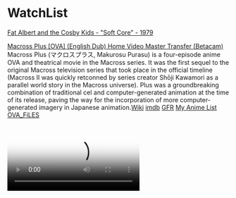 # WatchList


[Fat Albert and the Cosby Kids - "Soft Core" - 1979](https://youtu.be/pJVcG6cl4WM?si=uIK1Il470L70oFAZ)

[Macross Plus [OVA] (English Dub) Home Video Master Transfer (Betacam)](https://archive.org/details/macross-plus-english-dub-master)
Macross Plus (マクロスプラス, Makurosu Purasu) is a four-episode anime OVA and theatrical movie in the Macross series. It was the first sequel to the original Macross television series that took place in the official timeline (Macross II was quickly retconned by series creator Shōji Kawamori as a parallel world story in the Macross universe). Plus was a groundbreaking combination of traditional cel and computer-generated animation at the time of its release, paving the way for the incorporation of more computer-generated imagery in Japanese animation.[Wiki](https://en.wikipedia.org/wiki/Macross_Plus) [imdb](https://www.imdb.com/title/tt0110426/) [GFR](https://www.giantfreakinrobot.com/ent/macross-plus-anime-greatest-format.html) [My Anime List](https://myanimelist.net/anime/474/Macross_Plus) [OVA_FiLES](https://archive.org/download/macross-plus-english-dub-master)

<video controls  height="auto" poster="https://media0.giphy.com/media/v1.Y2lkPTc5MGI3NjExYXE1MG12eDB1MmNvMDdoa2JoMG1pbjBvYXJ4aGY0NWlqNzF1YjA0OSZlcD12MV9pbnRlcm5hbF9naWZfYnlfaWQmY3Q9Zw/3o7qDQEzc4uJ2rwsbS/giphy.webp">

<source src="https://archive.org/download/macross-plus-english-dub-master/Macross%20Plus%20-%20Episode%201%20%5BEnglish%20Dubbed%5D%20%281997%20Manga%20Entertainment%20Home%20Video%20Master%20Tape%29%20%5BBetacam%20SP%20Transfer%5D.mp4" type="video/mp4" />    
<source src="https://archive.org/download/macross-plus-english-dub-master/Macross%20Plus%20-%20Episode%201%20%5BEnglish%20Dubbed%5D%20%281997%20Manga%20Entertainment%20Home%20Video%20Master%20Tape%29%20%5BBetacam%20SP%20Transfer%5D.mp4" type="video/mp4" />
      
Download the
        or
      <a href="https://dn720405.ca.archive.org/0/items/getvid_20220408/getvid.mp4">MP4</a>
        video.
</video>

['Ranma ½: The Battle of Nekonron China! Fight to Break the Rules!!' (らんま½ 中国寝崑崙大決戦！掟やぶりの激闘篇！！](https://ranma.fandom.com/wiki/Big_Trouble_in_Nekonron,_China) [imdb](https://www.imdb.com/title/tt0101583/plotsummary/?ref_=tt_ov_pl) When Prince Kirin of the 7 Lucky Gods shows up at the Tendo dojo looking for his bride-to-be, guess who's accidentally holding the scroll that signifies his future mate? [blogspot](https://animeannoyances.blogspot.com/2018/12/recap-ranma-12-big-trouble-in-nekonron.html) [rotten tomatoes](https://www.rottentomatoes.com/m/ranma_12_the_movie_1_big_trouble_in_nekonron_china_1991) [ANN](https://www.animenewsnetwork.com/encyclopedia/anime.php?id=1534)

<video controls width="100%" height="auto" poster="https://static.wikia.nocookie.net/ranma/images/6/69/SeriesMovie01.png/revision/latest?cb=20120928053559">

<source src="https://dn720405.ca.archive.org/0/items/getvid_20220408/getvid.mp4" type="video/mp4" />    
<source src="https://dn720405.ca.archive.org/0/items/getvid_20220408/getvid.mp4" type="video/mp4" />
      
Download the
        or
      <a href="https://dn720405.ca.archive.org/0/items/getvid_20220408/getvid.mp4">MP4</a>
        video.
</video>

[Super Dimension Fortress: Macross Episodes](https://archive.org/download/sdf-macross-episode-8-longest-birthday-adv-dub_202108)

<video controls height="auto" poster="https://a.storyblok.com/f/178900/1280x720/6f9e6c0a89/sdf-macross-hero.jpg/m/1200x0/filters:quality(95)format(webp)">

<source src="https://archive.org/download/sdf-macross-episode-8-longest-birthday-adv-dub_202108/SDF%20Macross%20%20Episode%2001%20%20Booby%20Trap%20%20%28ADV%20Dub%29.mp4" type="video/mp4" />    
<source src="https://archive.org/download/sdf-macross-episode-8-longest-birthday-adv-dub_202108/SDF%20Macross%20%20Episode%2001%20%20Booby%20Trap%20%20%28ADV%20Dub%29.mp4" type="video/mp4" />
      
Download the
        or
      <a href="https://archive.org/download/sdf-macross-episode-8-longest-birthday-adv-dub_202108/SDF%20Macross%20%20Episode%2001%20%20Booby%20Trap%20%20%28ADV%20Dub%29.mp4">MP4</a>
        video.
</video>

### Who's the Man? Comedy · Crime · Mystery
In this hip-hop whodunnit, Doctor Dré and Ed Lover play two barbers-turned-policemen who find themselves investigating their friend’s murder [TUBi](https://tubitv.com/movies/100000434/who-s-the-man) [TV_GUiDE](https://www.tvguide.com/movies/whos-the-man/2030109905/) [Yo! MTV Raps](https://en.wikipedia.org/wiki/Yo!_MTV_Raps) [https://plex](https://watch.plex.tv/movie/whos-the-man) [Who's the Man Soundtrack](https://youtube.com/playlist?list=PLvmdgH_DpOdI5xbuPGzzTVgTtr4XJneTq&si=g9KLLHPxeiLa0xVv) [ARCHiVE](https://archive.org/details/who-s-the-man-d-2-t-00) [Party AnD BullshiT](https://youtu.be/jX3bdJbo9ec?si=xRD48DfBGuc6UXL5)

<video controls preload="auto" poster="https://m.media-amazon.com/images/M/MV5BNGIxNjY3ZTktMmNlOS00MDdmLWE3NTYtNGQ4N2I3MWNlNDg5XkEyXkFqcGdeQXVyMjUyNDk2ODc@._V1_.jpg">
    
<source src="https://archive.org/download/who-s-the-man-d-2-t-00/WHO%27S%20THE%20MAN-D2_t00.mp4" type="video/mp4" />
         Download the
        or
<a href="https://archive.org/download/who-s-the-man-d-2-t-00/WHO%27S%20THE%20MAN-D2_t00.mp4">MP4</a>
        video.
</video> 


### [Jonny Quest ](https://archive.org/download/jonny-quest-60s-complete)

<iframe src="https://archive.org/embed/jonny-quest-60s-complete" width="640" height="480" frameborder="0" webkitallowfullscreen="true" mozallowfullscreen="true" allowfullscreen></iframe>

![https://upload.wikimedia.org/wikipedia/en/f/f7/Jonny-quest-logo.jpg](https://upload.wikimedia.org/wikipedia/en/f/f7/Jonny-quest-logo.jpg)
Jonathan "Jonny" Quest is the son of Dr. Benton Quest and often accompanies him on his scientific investigations. Jonny has an adoptive brother and best friend, Hadji, and mentor/tutor, Race Bannon. He also has a pet dog named Bandit.[johnnyquest.fandom](https://jonnyquest.fandom.com/wiki/Jonny_Quest_(character)) [Jonny Quest/Doug Wildey “Where Does It Come From ” Pt 7](https://trekkercomic.com/2015/08/06/jonny-questdoug-wildey-where-does-it-come-from-pt-7/)
![JohnnyQuest](https://trekkercomic.com/wp-content/uploads/2015/08/JQ_SignedStatOfTeam_Medium.jpg)

![JohnnyBravo](https://upload.wikimedia.org/wikipedia/commons/thumb/b/be/Johnny_Bravo_series_logo.png/800px-Johnny_Bravo_series_logo.png)

<iframe src="https://archive.org/embed/johnnybravo1997" width="640" height="480" frameborder="0" webkitallowfullscreen="true" mozallowfullscreen="true" allowfullscreen></iframe>
[https://Johnny_Bravo](https://en.wikipedia.org/wiki/Johnny_Bravo)

### Mobile Suit Gundam 0083 Stardust Memory   Episode Irregulats in Albion   Subtitled English [watch](https://archive.org/details/Mobile_Suit_Gundam_0083_Stardust_Memory_Episode_Irregulats_in_Albion_Subtitled_E)
[Mobile Suit Gundam: The Witch from Mercury Ep. 1 | DUB | The Witch and the bride](https://www.youtube.com/watch?v=DF8aTKLYouw) [LiveAction GUNDAM :netflix:](https://youtu.be/s_fNP-ipgJA?si=TPxldMjjMzNYbPYP) [imdb](https://www.imdb.com/title/tt0159172/) [Mobile Suit Gundam](https://www.crunchyroll.com/series/GKEH2G9XV/mobile-suit-gundam) [Synopsis](https://myanimelist.net/anime/80/Kidou_Senshi_Gundam) It is year 0079 of the Universal Century. Mankind has moved to space, living in colony clusters known as "Sides." One of these Sides declares itself the "Principality of Zeon" and declares war on the Earth Federation, the governmental body currently ruling Earth. Using powerful humanoid robots known as "mobile suits," Zeon quickly gains the upper hand. [r/MobileSuitGundam](https://www.reddit.com/r/MobileSuitGundam/) 
[This Year’s Special Animation Program: Mobile Suit Gundam　 The First-Ever Major Screening Occasion to Showcase the Monumental Works!](https://2015.tiff-jp.net/news/en/?p=8906)

[[ 47] Mobile Suit Gundam Wing](https://archive.org/details/47-mobile-suit-gundam-wing)

<iframe src="https://archive.org/embed/47-mobile-suit-gundam-wing" width="640" height="480" frameborder="0" webkitallowfullscreen="true" mozallowfullscreen="true" allowfullscreen></iframe>



[Art of Fighting-Full Movie](https://www.youtube.com/watch?v=QVqb0lsfC6s)
[Samurai Shodown: The Motion Picture (The Movie -1994) HD](https://youtu.be/UV_YhxC3P90?si=VWidY9I1vGa5JUSL)

<video controls  height="auto" poster="https://64.media.tumblr.com/c9d7c568dbb349fe4036599a64e0965a/tumblr_nqvkod9HyG1tbf8vto1_500.gifv">

<source src="https://archive.org/download/dominion-tank-police-english-dubbed-master/Dominion%20Tank%20Police%20%28Acts%20I%20and%20II%29%20%5BEnglish%20Dubbed%5D%20%281997%20Manga%20Entertainment%20Home%20Video%20Master%29%20%5BBetacam%20SP%20Transfer.mp4" type="video/mp4" />    
<source src="https://archive.org/download/dominion-tank-police-english-dubbed-master/Dominion%20Tank%20Police%20%28Acts%20I%20and%20II%29%20%5BEnglish%20Dubbed%5D%20%281997%20Manga%20Entertainment%20Home%20Video%20Master%29%20%5BBetacam%20SP%20Transfer.mp4" type="video/mp4" />
      
        Download the
        or
        <a href="">MP4</a>
        video.
</video>

[Tank S.W.A.T. 01](https://archive.org/details/tank-police-team-tank-s.-w.-a.-t.-01-2006-jap-audio) [World's Wildest Police Videos Collection](https://archive.org/details/worlds-wildest-police-videos-collection)
[Dragon Ball Z Movie 02 - The World's Strongest (Ocean Dub).mp4	](https://dragonball.fandom.com/wiki/Dragon_Ball_Z:_The_World%27s_Strongest)

  <video controls loop poster="https://upload.wikimedia.org/wikipedia/en/thumb/2/2b/Johndoe456789.jpg/220px-Johndoe456789.jpg">
<source src="https://archive.org/download/DBZ-original-version/Movies/Ocean%20Dub/Dragon%20Ball%20Z%20Movie%2002%20-%20The%20World%27s%20Strongest%20%28Ocean%20Dub%29.mp4" type="video/mp4" />    
<source src="https://archive.org/download/DBZ-original-version/Movies/Ocean%20Dub/Dragon%20Ball%20Z%20Movie%2002%20-%20The%20World%27s%20Strongest%20%28Ocean%20Dub%29.mp4" type="video/mp4" />

Download the
        or <a href="https://archive.org/download/reefer_madness1938/reefer_madness1938.mp4">Reefer Madness 1938 NioR</a>
        video.
</video>

[Dragon Ball Z - The Original Ocean/In-House Dub + Movies Collection](https://archive.org/details/DBZ-original-version)
[Dragon Ball Z Movies - AB Vidéo Remaster](https://archive.org/details/dragon-ball-z-movies-ab-video-remaster)

![THC](https://upload.wikimedia.org/wikipedia/commons/c/c2/THC-11-oic-acid-3D-balls.png)
[Reefer Madness 1938 NioR](https://archive.org/details/reefer_madness1938) [Public Domain](https://creativecommons.org/publicdomain/) ![Public Domain](https://mirrors.creativecommons.org/presskit/buttons/80x15/svg/publicdomain.svg)
<video controls loop poster="https://media3.giphy.com/media/v1.Y2lkPTc5MGI3NjExajhtNDN1em9pNzh1ZzdlMWQ2czZsbmEwM21hdHljM2Y0bG1jN2JqYyZlcD12MV9pbnRlcm5hbF9naWZfYnlfaWQmY3Q9Zw/RLTdJfPjlY98zDFdF5/giphy.webp">
<source src="https://archive.org/download/reefer_madness1938/reefer_madness1938.mp4" type="video/mp4" />    
<source src="https://archive.org/download/reefer_madness1938/reefer_madness1938.mp4" type="video/mp4" />

Download the
        or <a href="https://archive.org/download/reefer_madness1938/reefer_madness1938.mp4">Reefer Madness 1938 NioR</a>
        video.
</video>


Originally, [Reefer Madness](https://www.imdb.com/title/tt0028346/) was the title of a 1930’s American propaganda film that told the story of how an entire high school student body was introduced to smoking marijuana cigarettes (also known as, reefers).1 However, while the film was intentioned as a cautionary tale to parents about the grave and immoral consequences of allowing their kids to [smoke marijuana](https://weedmaps.com/) (i.e. murder, kidnapping, rape, automotive homicide), it was soon made satire by critics and advocates alike. [StanFord University:Tobacco](https://tobacco.stanford.edu/marijuanas/reefer-madness/)
[Seattle Web Entrepreneur's Efforts To Re-Brand Marijuana](https://archive.kuow.org/news/2012-11-29/seattle-web-entrepreneurs-efforts-to-re-brand-marijuana)
[LeafLy](leafly.com)

[The Cosby Show Season 1 - 2023 Restoration](https://archive.org/details/the-cosby-show-season-1-2023-restoration) Full Season 1 of The Cosby Show - original DVD release episodes, deinterlaced and denoised, upscaled with Topaz Video's new Iris model, and individually color corrected. Quality varies widely by episode depending on the quality of the original. Original 4:3 aspect ratio. English subtitles are both embedded and included in a [subfolder as SRTs.](https://archive.org/download/the-cosby-show-season-1-2023-restoration/The.Cosby.Show.S01_2023.Topaz.Iris.Restoration/)

[Wicked City ( 1987) Complete Film](https://archive.org/details/WickedCity1987CompleteFilm)



##  The Maxx
[This release](https://archive.org/details/xxam-maxximized) consists of all 13 episodes of the groundbreaking animated series, restored with the original broadcast audio as well as video upscaled to 1080p using AI. Each episode contains multiple audio tracks - the original broadcast audio on track 1, DVD audio on track 2*, and commentary by Sam Kieth and the production team on track 3.
[The Maxx](https://archive.org/download/xxam-maxximized/The%20Maxx/)

<video playsinline  loop 
  controls
  src="https://archive.org/download/xxam-maxximized/The%20Maxx/Season%201/The%20Maxx%20-%20S01E01%20-%20Chapter%201.mp4"
  poster="https://blogger.googleusercontent.com/img/b/R29vZ2xl/AVvXsEiK5PlLfVgqTcWEF-IPcrbkaTpfKppeTzMxS5BTt2NM7pXD8RiPandfj99KA2t1QknLUdvIu52geoHkCBzVjFuTVQbq0QVPEAtgDKPxFkm8UFI-i0oGV6sWjQtzqcDTCKD9PHZpCbm6cDNO/s1600/z+maxx-julie_toe-nail+_500.gif"
  >
  Sorry, your browser doesn't support embedded videos, but don't worry, you can
  <a href="https://archive.org/download/duck00001">download it</a>
  and watch it with your favorite video player!
</video>

DicKTracy 
[RelatedTweet](https://x.com/thakasartu/status/1788626788446503046)
<iframe src="https://archive.org/embed/dick-tracy-tv-series" width="640" height="480" frameborder="0" webkitallowfullscreen="true" mozallowfullscreen="true" allowfullscreen></iframe>
## The Vanishing Private
The war continues in the 1942 [Disney_Shorts](https://www.disneyplus.com/editorial/shorts) with one of my absolute favorites – The Vanishing Private. Donald Duck, who normally plays the role of frustrated working man, gets an upgrade to be the antagonist of this short, playing off of Pete. And he does it all while enlisted in the Army, as we saw in Donald Gets Drafted. - [ReadMorE](http://www.disneyfilmproject.com/2010/09/vanishing-private.html) - [disneyfilmproject](http://www.disneyfilmproject.com/)

<video playsinline  loop 
  controls
  src="https://archive.org/download/duck00001/09.The.Vanishing.Private.1942.DVDRip.XViD-MRC.mp4"
  poster="https://m.media-amazon.com/images/M/MV5BYjRkNGZiNzItNzE1Zi00MDg2LTg2OTMtNDkwMzc5Mzc4OTI4XkEyXkFqcGdeQXVyMTY5Nzc4MDY@._V1_.jpg"
  >
  Sorry, your browser doesn't support embedded videos, but don't worry, you can
  <a href="https://archive.org/download/duck00001">download it</a>
  and watch it with your favorite video player!
</video>



[Donald_Fauntleroy_Duck](https://americanhistory.si.edu/explore/stories/donald-duck-american-diplomat) is an American cartoon character from The Walt Disney Company. Donald is a white anthropomorphic duck with a yellow-orange bill, legs, and feet. He usually wears a sailor shirt, cap, and a red bow tie, but no trousers. Donald’s most famous personality trait is his easily provoked and explosive temper. Donald Duck has been officially honored as the third most popular cartoon character of all time with Bugs Bunny of Warner Bros. Looney Tunes/Merrie Melodies at number two and fellow Disney creation Mickey Mouse who is number one.

[Evolution_oF_a_DucK](https://www.waltdisney.org/blog/evolution-duck)

``` https://walkoffame.com/donald-duck/ ```

[98_DonaldDuck_Ep](https://archive.org/details/duck00001)

## Graffiti Rock
Hip-hop based series that was intended as an ongoing series. The show only received one pilot episode. Features [Run-D.M.C.](https://youtu.be/kOBDEhxd_WU?si=DqueIPf6KdWN82Dp), [Shannon](https://youtu.be/_-0sUuGufmw?si=7pIrLqX8UFPdezzH), [The New York City Breakers](https://youtu.be/Y36aBTuRr1o?si=VPGzXTVlBg54343b), DJ Jimmie Jazz, [Kool Moe Dee](https://youtu.be/am9C2_DZ7s4?si=cxEnbXjIhCPnMHki) and Special K of the Treacherous Three... [imdb](https://www.imdb.com/title/tt0422342/plotsummary/?ref_=tt_ov_pl) [GraffitiRock](https://en.wikipedia.org/wiki/Graffiti_Rock)
[fab5freddy_graffiti_rock_interview](Michael Holman and Fab Five Freddy discuss Graffiti Rock and Wild Style screenings)

<video playsinline  loop 
  controls
  src="https://archive.org/download/graffiti.-rock.-1984.-dvdrip.x-264-handjob/Graffiti.Rock.1984.DVDRip.x264-HANDJOB.mp4"
  poster="https://m.media-amazon.com/images/M/MV5BMTcxOTAzYmUtN2VmZi00NDdhLWJlMDQtYmY3OGZjMmI0NGI1XkEyXkFqcGdeQXVyMzU0NzkwMDg@._V1_.jpg"
  >
  Sorry, your browser doesn't support embedded videos, but don't worry, you can
  <a href="https://archive.org/details/graffiti.-rock.-1984.-dvdrip.x-264-handjob">download it</a>
  and watch it with your favorite video player!
</video>


 
# Marvel Super Heroes 1967
In 1966, Marvel Comics hired animation company Grantray-Laurence to create "The Marvel Superheroes", a series of daily cartoons based on their titles Captain America, Thor, Hulk, Iron Man, and the Sub-Mariner. As it was Marvel's first foray into television animation, the producers stretched out the budget by using existing stories and artwork. Original comic art pages were Xeroxed and used as key frames, with animators adding only mouth and limb animation. Body movement was often accomplished by animating still images across a background. 

Fortunately for comic fans, this cost-cutting move preserved for all time the original artwork of Gene Colon, Don Heck, and Jack "King" Kirby, and the dialog of Stan Lee. It was exactly what readers have always asked TV and movie makers to do: just film the comics. 

<video playsinline  loop 
  controls
  src="https://archive.org/download/marvel-super-heroes/Marvel%20Super%20Heroes%2001.Secret%20Origins.mp4"
  poster="https://bcdbimages.s3.amazonaws.com/other6/marvel_superheroes1.jpg"
  >
  Sorry, your browser doesn't support embedded videos, but don't worry, you can
  <a href="https://archive.org/details/marvel-super-heroes">download it</a>
  and watch it with your favorite video player!
</video>

<div class='twoPanelSpread'>
  <div class='row'>
    <div class='panelColumn'>
      <div class='leftColumn'>
        <a href="https://archive.org/details/arcade_msh"><img src="https://i.ebayimg.com/images/g/fbAAAOSwDndkFOLy/s-l1200.webp" alt=""> </a>
</div>
    </div>
    <div class='panelColumn'>
      <div class='rightColumn'>
        <a href="https://m.media-amazon.com/images/M/MV5BMTVjNTI2NTYtN2NjMS00NmJmLTk4MTQtOWM0Y2QyN2UzZTM3XkEyXkFqcGdeQXVyNTAyODkwOQ@@._V1_.jpg"><img src="https://m.media-amazon.com/images/M/MV5BMTVjNTI2NTYtN2NjMS00NmJmLTk4MTQtOWM0Y2QyN2UzZTM3XkEyXkFqcGdeQXVyNTAyODkwOQ@@._V1_.jpg" alt=""> </a>
  </div>
  </div>
  </div>
</div>
<a href="https://archive.org/download/marvel-super-heroes"><img src="https://pbs.twimg.com/media/GHhryv7aUAEygHp?format=jpg&name=large" class="crt" /></a>



[arcade_msh](https://archive.org/details/arcade_msh)

![TRON](https://upload.wikimedia.org/wikipedia/commons/f/f9/Tron_%28Disney%29%2C_Logo.svg)
[imdb](https://www.imdb.com/title/tt0084827/) [TronGame](https://www.classicgamesarcade.com/game/21670/tron-game.html)
    
<video controls  height="auto" poster="https://media1.giphy.com/media/v1.Y2lkPTc5MGI3NjExamU0czZlaTdnamt0bHZtMDd4MDJqcno4ejhmYTc3YTVlY2JoMWliayZlcD12MV9pbnRlcm5hbF9naWZfYnlfaWQmY3Q9Zw/3ornkf3FPmG6zkB1UQ/giphy.webp">

<source src="https://archive.org/download/4f-1046b-6d-9f-4319fc-8e-4ade-5627ed-2d-4-mp-4/4f1046b6d9f4319fc8e4ade5627ed2d4%20mp4.mp4" type="video/mp4" />    
<source src="https://archive.org/download/4f-1046b-6d-9f-4319fc-8e-4ade-5627ed-2d-4-mp-4/4f1046b6d9f4319fc8e4ade5627ed2d4%20mp4.mp4" type="video/mp4" />
      
        Download the
        or
        <a href="">MP4</a>
        video.
</video>

<iframe src="https://archive.org/embed/arcade_tron" width="560" height="384" frameborder="0" webkitallowfullscreen="true" mozallowfullscreen="true" allowfullscreen></iframe>
<iframe src="https://archive.org/embed/msdos_TRON_-_Light_Cycles_1992" width="560" height="384" frameborder="0" webkitallowfullscreen="true" mozallowfullscreen="true" allowfullscreen></iframe>

![vALLEYtv](https://archive.org/download/valley.-of.-the.-dolls.-1967.1080p.-blu-ray.x-264-yts.-am/valley.-of.-the.-dolls.-1967.1080p.-blu-ray.x-264-yts.-am.thumbs/Valley.Of.The.Dolls.1967.1080p.BluRay.x264-%5BYTS.AM%5D_001136.jpg)

<video controls  height="auto" poster="https://archive.org/download/valley.-of.-the.-dolls.-1967.1080p.-blu-ray.x-264-yts.-am/valley.-of.-the.-dolls.-1967.1080p.-blu-ray.x-264-yts.-am.thumbs/Valley.Of.The.Dolls.1967.1080p.BluRay.x264-%5BYTS.AM%5D_007142.jpg">

<source src="https://archive.org/download/valley.-of.-the.-dolls.-1967.1080p.-blu-ray.x-264-yts.-am/Valley.Of.The.Dolls.1967.1080p.BluRay.x264-%5BYTS.AM%5D.mp4" type="video/mp4" />    
<source src="https://archive.org/download/valley.-of.-the.-dolls.-1967.1080p.-blu-ray.x-264-yts.-am/Valley.Of.The.Dolls.1967.1080p.BluRay.x264-%5BYTS.AM%5D.mp4" type="video/mp4" />
      
        Download the
        or
        <a href="">MP4</a>
        video.
</video>

## Beyond the Valley of the Dolls
Beyond the Valley of the Dolls is a 1970 American satirical[6][7] musical melodrama film starring Dolly Read, Cynthia Myers, Marcia McBroom, Phyllis Davis, John LaZar, Michael Blodgett, and David Gurian. The film was directed by Russ Meyer and screenwritten by Roger Ebert from a story by Ebert and Meyer.[8]

<iframe src="https://archive.org/embed/beyond.-the.-valley.-of.-the.-dolls.-1970.1080p.-blu-ray.x-264-yts.-ag" width="640" height="480" frameborder="0" webkitallowfullscreen="true" mozallowfullscreen="true" allowfullscreen></iframe>

![VALLEY](https://archive.org/download/beyond.-the.-valley.-of.-the.-dolls.-1970.1080p.-blu-ray.x-264-yts.-ag/beyond.-the.-valley.-of.-the.-dolls.-1970.1080p.-blu-ray.x-264-yts.-ag.thumbs/Beyond.The.Valley.Of.The.Dolls.1970.1080p.BluRay.x264-%5BYTS.AG%5D_002340.jpg)



[back](./)

### [They Live 1989 VHS](https://archive.org/details/they-live-1989-vhs)

They Live is a 1988 American science fiction action horror film[b] written and directed by John Carpenter, based on the 1963 short story "[Eight O'Clock in the Morning](https://ia801600.us.archive.org/9/items/eight-oclock-in-the-morning/Eight%20o%27clock%20in%20the%20morning.pdf)" by [Ray Nelson](https://www.goodreads.com/book/show/5841632-eight-o-clock-in-the-morning) 
[Radell Faraday Nelson](https://en.wikipedia.org/wiki/Ray_Nelson_(author)) (October 3, 1931 – November 30, 2022) was an American science fiction author and cartoonist
 . [imdb](https://www.imdb.com/title/tt0096256/)[ReadMoreOnWikipedia](https://en.wikipedia.org/wiki/They_Live)
<video controls 
  src="https://archive.org/download/they-live-1989-vhs/They%20Live%201989%20VHS%20.mp4"
  poster="https://i.gifer.com/origin/81/817aa974b6c8bad26b3f2ef4a7a21848_w200.gif">

  Sorry, your browser doesn't support embedded videos, but don't worry, you can
  <a href="https://archive.org/download/they-live-1989-vhs/They%20Live%201989%20VHS%20.mp4">download it</a>
  and watch it with your favorite video player!
</video> 


[![BubbleGumPop_Sartu_Normani](https://pbs.twimg.com/media/GP-49yYbEAEUvTf?format=jpg&name=medium)](https://pbs.twimg.com/media/GP-49yYbEAEUvTf?format=jpg&name=medium "Redirect to homepage")

### Sailor Moon The Movies VHS English Edited Version

### [Sailor Moon The Movies Special Uncut Subtitled Edition VHS](https://archive.org/details/sailor-moon-the-movies-special-uncut-subtitled-edition-vhs_202109)

These are from the official uncut subtitled edition VHS tapes released by Pioneer Entertainment
 . [ReadMoreOnWikipedia](https://en.wikipedia.org/wiki/Sailor_Moon)
<video controls 
  src="https://archive.org/download/sailor-moon-the-movies-special-uncut-subtitled-edition-vhs_202109/Sailor%20Moon%20R%20The%20Movie%20Special%20Uncut%20Subtitled%20Edition%20VHS.mp4"
  poster="https://media0.giphy.com/media/v1.Y2lkPTc5MGI3NjExcm51ZDhkdDR1MHh5YjVxMHg2aXI0a25ydWU1MjM5M3ZvN2hoMnl1ayZlcD12MV9pbnRlcm5hbF9naWZfYnlfaWQmY3Q9Zw/Djk6OV5llwUb6/giphy.webp">

  Sorry, your browser doesn't support embedded videos, but don't worry, you can
  <a href="https://archive.org/download/sailor-moon-the-movies-special-uncut-subtitled-edition-vhs_202109/Sailor%20Moon%20R%20The%20Movie%20Special%20Uncut%20Subtitled%20Edition%20VHS.mp4">download it</a>
  and watch it with your favorite video player!
</video>

<div class="section_hr">
  <a href="https://www.b98.tv/videos_categories/studios/">./HoleToAnotherUniverse/TheFlintStones.sh</a>
</div> 

[Front_Left_Hazcam:Two_Year_Movie](https://science.nasa.gov/resource/front-left-hazcam-two-year-movie/)
<video controls  height="auto" poster="https://science.nasa.gov/wp-content/uploads/2024/03/48025_FRHTwoYearMovie.gif">

<source src="https://science.nasa.gov/wp-content/uploads/2024/03/20230217FrontLeftHazcamTwoYearMovie-1280.mp4" type="video/mp4" />    
<source src="https://github.com/ricoThaka/ricothaka.github.io/raw/master/assets/PerseveranceTwoYearMovie.mp4" type="video/mp4" />
      
        Download the
        or
        <a href="">MP4</a>
        video.
</video>


![PebblesCoral](https://media1.tenor.com/m/JObiYxQ1epcAAAAC/sleep-good-night.gif)

## [Pebbles’ Birthday Party](https://www.b98.tv/video/pebbles-birthday-party/)
13629 views
Fred makes arrangements for Pebbles’ first birthday and the Water Buffalo Lodge parties. Trouble ensues when the only caterer in town muddles the parties, including sending a children’s clown to the Water Buffalo Lodge and dancing girls to the babies’ party, and Fred gets blamed for it. Teaser is again a scene from the middle of the episode. [B98tv CArtoons](https://www.b98.tv/video/pebbles-birthday-party)

<div class="section_hr">
  <a href="https://archive.org/download/garfield-s-01-e-09-the-binky-show-keeping-cool-dont-move">./HoleToAnotherUniverse/TheFlintStones.sh</a>
</div> 
<video controls 
  src="https://ia600506.us.archive.org/24/items/youtube-UFrWljsz9eo/UFrWljsz9eo.mp4"
  poster="https://i.ytimg.com/vi/82lOD6znIic/sddefault.jpg?sqp=-oaymwEmCIAFEOAD8quKqQMa8AEB-AH-BIAC4AOKAgwIABABGGUgZShlMA8=&rs=AOn4CLCAnPUsERsRLGZl5bj3qCpecKRrRA"
  >
  Sorry, your browser doesn't support embedded videos, but don't worry, you can
  <a href="https://archive.org/download/youtube-UFrWljsz9eo/UFrWljsz9eo.mp4">download it</a>
  and watch it with your favorite video player!
</video>

## [ABC Network](https://abc.com/) - The Flintstones - "Fred's Flying Lesson" (Promo, 1965)
Here (from an original 2" Quad tape) is a promo for The Flintstones episode "Fred's Flying Lesson," to air at 7:30pm (6:30pm Central time).

This promo starts with a "swinging" RCA TK-60 black-and-white camera with an 'abc' sticker on the side (this was their ID between 1964 and 1966). Also, although this promo was in black-and-white, The Flintstones itself aired in color by this point on the network (one of the very few prior to their increasing color programming in the 1965-66 season).

Ending voiceover by ??

This promo aired on local Chicago TV on Friday, January 1st 1965 at about 6:29pm.

About The Museum of Classic Chicago Television: - [imdb](https://www.imdb.com/title/tt0166203/)  
[Pebbles' Birthday Party (1964)](https://www.imdb.com/title/tt0580218/fullcredits)
[theFlinTstones Pebbles Birthday](https://tubitv.com/tv-shows/596255/s05-e04-pebbles-birthday-party)
[Top_Cartoons_Tv:Pebbles’ Birthday Party](https://www.topcartoons.tv/cartoons/pebbles-birthday-party/)



![https://pbs.twimg.com/media/GIz-b_FasAAFssX?format=jpg&name=large](https://pbs.twimg.com/media/GIz-b_FasAAFssX?format=jpg&name=large)
